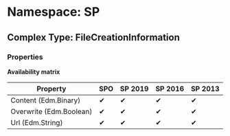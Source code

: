 # Namespace: SP

## Complex Type: FileCreationInformation

### Properties

**Availability matrix**

Property | SPO | SP 2019 | SP 2016 | SP 2013
----------|-----|---------|---------|--------
Content (Edm.Binary) | ✔ | ✔ | ✔ | ✔
Overwrite (Edm.Boolean) | ✔ | ✔ | ✔ | ✔
Url (Edm.String) | ✔ | ✔ | ✔ | ✔
